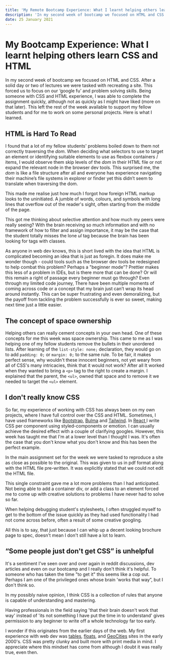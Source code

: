 ```yaml
---
title: 'My Remote Bootcamp Experience: What I learnt helping others learn CSS and HTML'
description: 'In my second week of bootcamp we focused on HTML and CSS...'
date: 25 January 2021
---
```


# My Bootcamp Experience: What I learnt helping others learn CSS and HTML

In my second week of bootcamp we focused on HTML and CSS. After a solid day or two of lectures we were tasked with recreating a site. This forced us to focus on our ‘google fu’ and problem solving skills. Being someone with CSS and HTML experience, I was able to complete the assignment quickly, although not as quickly as I might have liked (more on that later). This left the rest of the week available to support my fellow students and for me to work on some personal projects. Here is what I learned.

## HTML is Hard To Read

I found that a lot of my fellow students' problems boiled down to them not correctly traversing the _dom_. When deciding what selectors to use to target an element or identifying suitable elements to use as flexbox containers / items, I would observe them skip levels of the _dom_ in their HTML file or not expand the relevant node in the browser dev tools. This surprised me, the _dom_ is like a file structure after all and everyone has experience navigating their machine’s file systems in explorer or finder yet this didn’t seem to translate when traversing the dom.

This made me realise just how much I forgot how foreign HTML markup looks to the uninitiated. A jumble of words, colours, and symbols with long lines that overflow out of the reader's sight, often starting from the middle of the page.

This got me thinking about selective attention and how much my peers were really seeing? With the brain receiving so much information and with no framework of how to filter and assign importance, it may be the case that the student totally misses the lone _ul_ tag because the brain has been looking for tags with classes.

As anyone in web dev knows, this is short lived with the idea that HTML is complicated becoming an idea that is just as foregin. It does make me wonder though - could tools such as the browser dev tools be redesigned to help combat this problem? Perhaps a "beginner mode"? Prettier makes this less of a problem in IDEs, but is there more that can be done? Or will this remain a right of passage every beginner must go through? Even through my limited code journey, There have been multiple moments of coming across code or a concept that my brain just can’t wrap its head around instantly. This can be super frustrating and even demoralizing, but the payoff from tackling the problem successfully is ever so sweet, making next time just a little easier.

## The concept of space ownership

Helping others can really cement concepts in your own head. One of these concepts for me this week was space ownership. This came to me as I was helping one of my fellow students remove the bullets in their unordered lists. After learning of the `list-style: none;` declaration, they would go on to add `padding: 0;` or `margin: 0;` to the same rule. To be fair, it makes perfect sense, why wouldn't these innocent beginners, not yet weary from all of CSS's many intricacies, think that it would not work? After all It worked when they wanted to bring a `<p>` tag to the right to create a margin. I explained that the parent, the `<ul>`, owned that space and to remove it we needed to target the `<ul>` element.

## I don't really know CSS

So far, my experience of working with CSS has always been on my own projects, where I have full control over the CSS and HTML. Sometimes, I have used frameworks like [Bootstrap](https://getbootstrap.com), [Bulma](https://bulma.io/) and [Tailwind](https://tailwindcss.com/). In [React ](https://reactjs.org/)I write CSS per component using styled-components or emotion. I can usually achieve the desired effect with a couple of clarifying googles. However, this week has taught me that I'm at a lower level than I thought I was. It's often the case that you don't know what you don't know and this has been the perfect example.

In the main assignment set for the week we were tasked to reproduce a site as close as possible to the original. This was given to us in pdf format along with the HTML file pre-written. It was explicitly stated that we could not edit the HTML file.

This single constraint gave me a lot more problems than I had anticipated. Not being able to add a container div, or add a class to an element forced me to come up with creative solutions to problems I have never had to solve so far.

When helping debugging student's stylesheets, I often struggled myself to get to the bottom of the issue quickly as they had used functionality I had not come across before, often a result of some creative googling.

All this is to say, that just because I can whip up a decent looking brochure page to spec, doesn't mean I don't still have a lot to learn.

## “Some people just don't get CSS” is unhelpful

It's a sentiment I've seen over and over again in reddit discussions, dev articles and even on our bootcamp and I really don't think it's helpful. To someone who has taken the time "to get it" this seems like a cop out. Perhaps I am one of the privileged ones whose brain 'works that way”, but I don't think so.

In my possibly naive opinion, I think CSS is a collection of rules that anyone is capable of understanding and mastering.

Having professionals in the field saying 'that their brain doesn't work that way' instead of 'its not something I have put the time in to understand' gives permission to any beginner to write off a whole technology far too early.

I wonder if this originates from the earlier days of the web. My first experience with web dev was [tables](https://thehistoryoftheweb.com/tables-layout-absurd/), [floats](https://css-tricks.com/all-about-floats/), and [GeoCities](https://en.wikipedia.org/wiki/Yahoo!_GeoCities) sites in the early 2000's. CSS was pretty clunky and built more with print media in mind. I appreciate where this mindset has come from although I doubt it was really true, even then.
